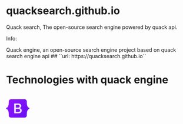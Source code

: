 # quacksearch.github.io
Quack search, The open-source search engine powered by quack api.

<p>Info:</p>
Quack engine, an open-source search engine project based on quack search engine api
## ``url: https://quacksearch.github.io``

# Technologies with quack engine
<br>
<img src="assets/img/technologies/Bootstrap_logo.png" height="50px"></img>
